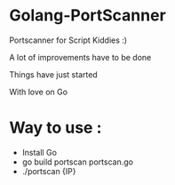 # Golang-PortScanner
Portscanner for Script Kiddies :)

A lot of improvements have to be done 

Things have just started

With love on Go


# Way to use :

* Install Go
* go build portscan portscan.go 
* ./portscan {IP}



